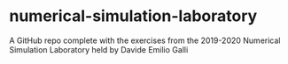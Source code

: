 # numerical-simulation-laboratory
A GitHub repo complete with the exercises from the 2019-2020 Numerical Simulation Laboratory held by Davide Emilio Galli
